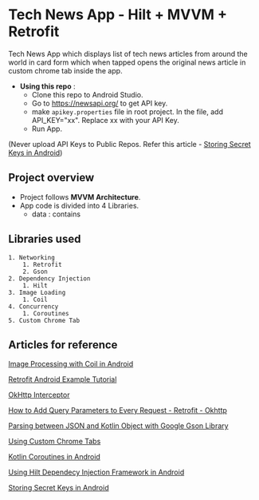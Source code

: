 
# Tech News App - Hilt + MVVM + Retrofit

Tech News App which displays list of tech news articles from around the world in card form which when tapped opens the original news article in custom chrome tab inside the app.

- **Using this repo** :
    - Clone this repo to Android Studio.
    - Go to https://newsapi.org/ to get API key.
    - make `apikey.properties` file in root project. In the file, add API_KEY="xx". Replace xx with your API Key.
    - Run App.

(Never upload API Keys to Public Repos. Refer this article - <a href="https://github.com/codepath/android_guides/wiki/Storing-Secret-Keys-in-Android">Storing Secret Keys in Android</a>)

## Project overview
- Project follows **MVVM Architecture**.
- App code is divided into 4 Libraries.
    - data : contains

## Libraries used

    1. Networking 
        1. Retrofit
        2. Gson
    2. Dependency Injection
        1. Hilt
    3. Image Loading
        1. Coil 
    4. Concurrency
        1. Coroutines
    5. Custom Chrome Tab

## Articles for reference

<a href="https://www.section.io/engineering-education/image-processing-with-coil-in-android/">Image Processing with Coil in Android</a>

<a href="https://www.digitalocean.com/community/tutorials/retrofit-android-example-tutorial">Retrofit Android Example Tutorial</a>


<a href="https://amitshekhar.me/blog/okhttp-interceptor">OkHttp Interceptor</a>

<a href="https://futurestud.io/tutorials/retrofit-2-how-to-add-query-parameters-to-every-request">How to Add Query Parameters to Every Request - Retrofit - Okhttp</a>

<a href="https://medium.com/@hissain.khan/parsing-with-google-gson-library-in-android-kotlin-7920e26f5520">Parsing between JSON and Kotlin Object with Google Gson Library
</a>

<a href="https://www.geeksforgeeks.org/how-to-use-custom-chrome-tabs-in-android/">Using Custom Chrome Tabs</a>

<a href="https://proandroiddev.com/kotlin-coroutines-in-andriod-ff0b3b399fa0">Kotlin Coroutines in Android</a>

<a href="https://www.section.io/engineering-education/hilt-android-tutorial/">Using Hilt Dependecy Injection Framework in Android</a>

<a href="https://github.com/codepath/android_guides/wiki/Storing-Secret-Keys-in-Android">Storing Secret Keys in Android</a>


